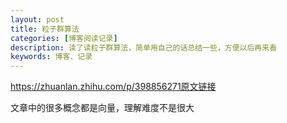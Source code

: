 ```yaml
---
layout: post
title: 粒子群算法
categories: [博客阅读记录]
description: 读了读粒子群算法，简单用自己的话总结一些，方便以后再来看
keywords: 博客、记录
---
```


https://zhuanlan.zhihu.com/p/398856271原文链接

文章中的很多概念都是向量，理解难度不是很大
